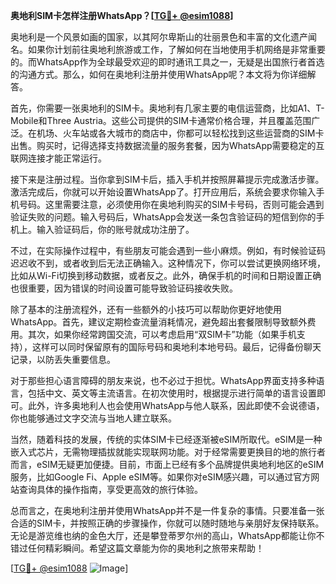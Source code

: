 **奥地利SIM卡怎样注册WhatsApp？[[TG💪+ @esim1088](https://t.me/s/esim1088)]**

奥地利是一个风景如画的国家，以其阿尔卑斯山的壮丽景色和丰富的文化遗产闻名。如果你计划前往奥地利旅游或工作，了解如何在当地使用手机网络是非常重要的。而WhatsApp作为全球最受欢迎的即时通讯工具之一，无疑是出国旅行者首选的沟通方式。那么，如何在奥地利注册并使用WhatsApp呢？本文将为你详细解答。

首先，你需要一张奥地利的SIM卡。奥地利有几家主要的电信运营商，比如A1、T-Mobile和Three Austria。这些公司提供的SIM卡通常价格合理，并且覆盖范围广泛。在机场、火车站或各大城市的商店中，你都可以轻松找到这些运营商的SIM卡出售。购买时，记得选择支持数据流量的服务套餐，因为WhatsApp需要稳定的互联网连接才能正常运行。

接下来是注册过程。当你拿到SIM卡后，插入手机并按照屏幕提示完成激活步骤。激活完成后，你就可以开始设置WhatsApp了。打开应用后，系统会要求你输入手机号码。这里需要注意，必须使用你在奥地利购买的SIM卡号码，否则可能会遇到验证失败的问题。输入号码后，WhatsApp会发送一条包含验证码的短信到你的手机上。输入验证码后，你的账号就成功注册了。

不过，在实际操作过程中，有些朋友可能会遇到一些小麻烦。例如，有时候验证码迟迟收不到，或者收到后无法正确输入。这种情况下，你可以尝试更换网络环境，比如从Wi-Fi切换到移动数据，或者反之。此外，确保手机的时间和日期设置正确也很重要，因为错误的时间设置可能导致验证码接收失败。

除了基本的注册流程外，还有一些额外的小技巧可以帮助你更好地使用WhatsApp。首先，建议定期检查流量消耗情况，避免超出套餐限制导致额外费用。其次，如果你经常跨国交流，可以考虑启用“双SIM卡”功能（如果手机支持），这样可以同时保留原有的国际号码和奥地利本地号码。最后，记得备份聊天记录，以防丢失重要信息。

对于那些担心语言障碍的朋友来说，也不必过于担忧。WhatsApp界面支持多种语言，包括中文、英文等主流语言。在初次使用时，根据提示进行简单的语言设置即可。此外，许多奥地利人也会使用WhatsApp与他人联系，因此即使不会说德语，你也能够通过文字交流与当地人建立联系。

当然，随着科技的发展，传统的实体SIM卡已经逐渐被eSIM所取代。eSIM是一种嵌入式芯片，无需物理插拔就能实现联网功能。对于经常需要更换目的地的旅行者而言，eSIM无疑更加便捷。目前，市面上已经有多个品牌提供奥地利地区的eSIM服务，比如Google Fi、Apple eSIM等。如果你对eSIM感兴趣，可以通过官方网站查询具体的操作指南，享受更高效的旅行体验。

总而言之，在奥地利注册并使用WhatsApp并不是一件复杂的事情。只要准备一张合适的SIM卡，并按照正确的步骤操作，你就可以随时随地与亲朋好友保持联系。无论是游览维也纳的金色大厅，还是攀登蒂罗尔州的高山，WhatsApp都能让你不错过任何精彩瞬间。希望这篇文章能为你的奥地利之旅带来帮助！

[[TG💪+ @esim1088](https://t.me/s/esim1088) ![Image](https://i.postimg.cc/4NQfJmqS/Snipaste-2025-05-13-00-14-12.png)]